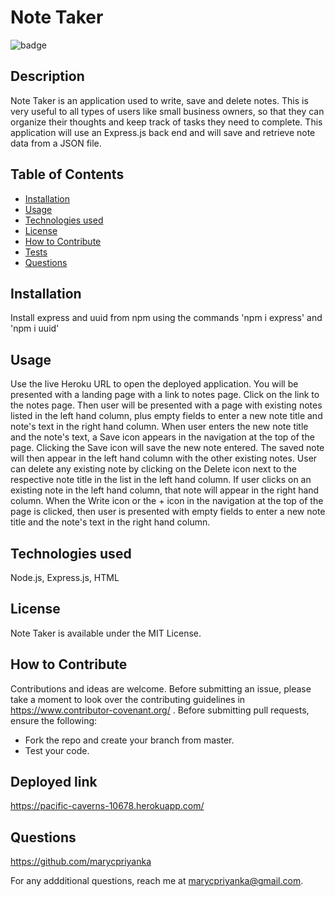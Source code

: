 # Note Taker
![badge](https://img.shields.io/badge/MIT-License-blue.svg)

## Description

Note Taker is an application used to write, save and delete notes. This is very useful to all types of users like small business owners, so that they can organize their thoughts and keep track of tasks they need to complete. This application will use an Express.js back end and will save and retrieve note data from a JSON file.

## Table of Contents 

- [Installation](#installation)
- [Usage](#usage)
- [Technologies used](#technologies-used)
- [License](#license)
- [How to Contribute](#how-to-contribute)
- [Tests](#tests)
- [Questions](#questions)

## Installation

Install express and uuid from npm using the commands 'npm i express' and 'npm i uuid'

## Usage

Use the live Heroku URL to open the deployed application. You will be presented with a landing page with a link to notes page. Click on the link to the notes page. Then user will be presented with a page with existing notes listed in the left hand column, plus empty fields to enter a new note title and note's text in the right hand column. When user enters the new note title and the note's text, a Save icon appears in the navigation at the top of the page. Clicking the Save icon will save the new note entered.  The saved note will then appear in the left hand column with the other existing notes. User can delete any existing note by clicking on the Delete icon next to the respective note title in the list in the left hand column. If user clicks on an existing note in the left hand column, that note will appear in the right hand column. When the Write icon or the + icon in the navigation at the top of the page is clicked, then user is presented with empty fields to enter a new note title and the note's text in the right hand column.

##  Technologies used

Node.js, Express.js, HTML

## License

Note Taker is available under the MIT License.

## How to Contribute

Contributions and ideas are welcome. Before submitting an issue, please take a moment to look over the contributing guidelines in https://www.contributor-covenant.org/ . Before submitting pull requests, ensure the following:

- Fork the repo and create your branch from master.
- Test your code.

## Deployed link

https://pacific-caverns-10678.herokuapp.com/

## Questions

https://github.com/marycpriyanka

For any addditional questions, reach me at marycpriyanka@gmail.com.
